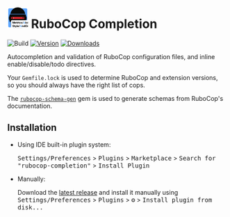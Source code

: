 # <img src="src/main/resources/META-INF/pluginIcon.svg" width="48"> RuboCop Completion

![Build](https://github.com/hx/rubocop-completion/workflows/Build/badge.svg)
[![Version](https://img.shields.io/jetbrains/plugin/v/16929-rubocop-completion.svg)](https://plugins.jetbrains.com/plugin/16929-rubocop-completion)
[![Downloads](https://img.shields.io/jetbrains/plugin/d/16929-rubocop-completion.svg)](https://plugins.jetbrains.com/plugin/16929-rubocop-completion)

<!-- Plugin description -->
Autocompletion and validation of RuboCop configuration files, and inline enable/disable/todo directives.

Your `Gemfile.lock` is used to determine RuboCop and extension versions, so you should always have the right list of cops.

The [`rubocop-schema-gen`](https://github.com/hx/rubocop-schema) gem is used to generate schemas from RuboCop's documentation.
<!-- Plugin description end -->

## Installation

- Using IDE built-in plugin system:
  
  <kbd>Settings/Preferences</kbd> > <kbd>Plugins</kbd> > <kbd>Marketplace</kbd> > <kbd>Search for "rubocop-completion"</kbd> >
  <kbd>Install Plugin</kbd>
  
- Manually:

  Download the [latest release](https://github.com/hx/rubocop-completion/releases/latest) and install it manually using
  <kbd>Settings/Preferences</kbd> > <kbd>Plugins</kbd> > <kbd>⚙️</kbd> > <kbd>Install plugin from disk...</kbd>

[template]: https://github.com/JetBrains/intellij-platform-plugin-template
